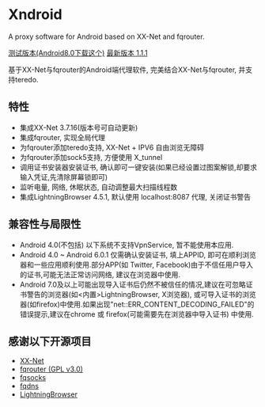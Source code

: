 # Xndroid
A proxy software for Android based on XX-Net and fqrouter.

[测试版本(Android8.0下载这个)](https://raw.githubusercontent.com/XndroidDev/Xndroid/master/update/app-debug.apk)
[最新版本 1.1.1](https://github.com/XndroidDev/Xndroid/releases/download/1.1.1/app-release.apk)

基于XX-Net与fqrouter的Android端代理软件, 完美结合XX-Net与fqrouter, 并支持teredo.

## 特性
 * 集成XX-Net 3.7.16(版本号可自动更新)
 * 集成fqrouter, 实现全局代理
 * 为fqrouter添加teredo支持, XX-Net + IPV6 自由浏览无障碍
 * 为fqrouter添加sock5支持, 方便使用 X_tunnel
 * 调用证书安装器安装证书, 确认即可一键安装(如果已经设置过图案解锁,却要求输入凭证,先清除屏幕锁即可)
 * 监听电量, 网络, 休眠状态, 自动调整最大扫描线程数
 * 集成LightningBrowser 4.5.1, 默认使用 localhost:8087 代理, 关闭证书警告

## 兼容性与局限性
 * Android 4.0(不包括) 以下系统不支持VpnService, 暂不能使用本应用.
 * Android 4.0 ~ Android 6.0.1 仅需确认安装证书, 填上APPID, 即可在顺利浏览器和一些应用顺利使用.部分APP(如 Twitter, Facebook)由于不信任用户导入的证书,可能无法正常访问网络, 建议在浏览器中使用.
 * Android 7.0及以上可能出现导入证书后仍然不被信任的情况,建议在可忽略证书警告的浏览器(如<内置>LightningBrowser, X浏览器), 或可导入证书的浏览器(如firefox)中使用.如果出现"net::ERR_CONTENT_DECODING_FAILED"的错误提示,建议在chrome 或 firefox(可能需要先在浏览器中导入证书) 中使用.

## 感谢以下开源项目
 * [XX-Net](https://github.com/XX-net/XX-Net)
 * [fqrouter (GPL v3.0)](https://github.com/fqrouter/fqrouter)
 * [fqsocks](https://github.com/fqrouter/fqsocks)
 * [fqdns](https://github.com/fqrouter/fqdns)
 * [LightningBrowser](https://github.com/anthonycr/Lightning-Browser)